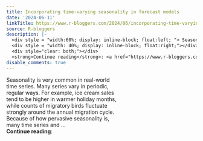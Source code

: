 ```yaml
---
title: Incorporating time-varying seasonality in forecast models
date: '2024-06-11'
linkTitle: https://www.r-bloggers.com/2024/06/incorporating-time-varying-seasonality-in-forecast-models/
source: R-bloggers
description: |-
  <div style = "width:60%; display: inline-block; float:left; "> Seasonality is very common in real-world time series. Many series vary in periodic, regular ways. For example, ice cream sales tend to be higher in warmer holiday months, while counts of migratory birds fluctuate strongly around the annual migration cycle. Because of how pervasive seasonality is, many time series and ...</div>
  <div style = "width: 40%; display: inline-block; float:right;"></div>
  <div style="clear: both;"></div>
  <strong>Continue reading</strong>: <a href="https://www.r-bloggers.com/2024/06/incorporating-time-varying-s ...
disable_comments: true
---
```

<div style = "width:60%; display: inline-block; float:left; "> Seasonality is very common in real-world time series. Many series vary in periodic, regular ways. For example, ice cream sales tend to be higher in warmer holiday months, while counts of migratory birds fluctuate strongly around the annual migration cycle. Because of how pervasive seasonality is, many time series and ...</div>
<div style = "width: 40%; display: inline-block; float:right;"></div>
<div style="clear: both;"></div>
<strong>Continue reading</strong>: <a href="https://www.r-bloggers.com/2024/06/incorporating-time-varying-s ...